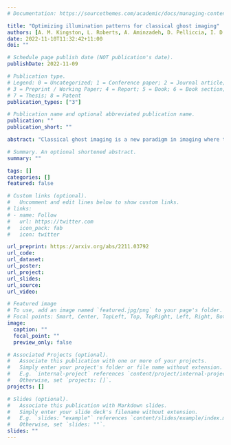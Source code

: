 ```yaml
---
# Documentation: https://sourcethemes.com/academic/docs/managing-content/

title: "Optimizing illumination patterns for classical ghost imaging"
authors: [A. M. Kingston, L. Roberts, A. Aminzadeh, D. Pelliccia, I. D. Svalbe, D. M. Paganin]
date: 2022-11-10T11:32:42+11:00
doi: ""

# Schedule page publish date (NOT publication's date).
publishDate: 2022-11-09

# Publication type.
# Legend: 0 = Uncategorized; 1 = Conference paper; 2 = Journal article;
# 3 = Preprint / Working Paper; 4 = Report; 5 = Book; 6 = Book section;
# 7 = Thesis; 8 = Patent
publication_types: ["3"]

# Publication name and optional abbreviated publication name.
publication: ""
publication_short: ""

abstract: "Classical ghost imaging is a new paradigm in imaging where the image of an object is not measured directly with a pixelated detector. Rather, the object is subject to a set of illumination patterns and the total interaction of the object, e.g., reflected or transmitted photons or particles, is measured for each pattern with a single-pixel or bucket detector. An image of the object is then computed through the correlation of each pattern and the corresponding bucket value. Assuming no prior knowledge of the object, the set of patterns used to compute the ghost image dictates the image quality. In the visible-light regime, programmable spatial light modulators can generate the illumination patterns. In many other regimes -- such as x rays, electrons, and neutrons -- no such dynamically configurable modulators exist, and patterns are commonly produced by employing a transversely-translated mask. In this paper we explore some of the properties of masks or speckle that should be considered to maximize ghost-image quality, given a certain experimental classical ghost-imaging setup employing a transversely-displaced but otherwise non-configurable mask."

# Summary. An optional shortened abstract.
summary: ""

tags: []
categories: []
featured: false

# Custom links (optional).
#   Uncomment and edit lines below to show custom links.
# links:
# - name: Follow
#   url: https://twitter.com
#   icon_pack: fab
#   icon: twitter

url_preprint: https://arxiv.org/abs/2211.03792
url_code:
url_dataset:
url_poster:
url_project:
url_slides:
url_source:
url_video:

# Featured image
# To use, add an image named `featured.jpg/png` to your page's folder. 
# Focal points: Smart, Center, TopLeft, Top, TopRight, Left, Right, BottomLeft, Bottom, BottomRight.
image:
  caption: ""
  focal_point: ""
  preview_only: false

# Associated Projects (optional).
#   Associate this publication with one or more of your projects.
#   Simply enter your project's folder or file name without extension.
#   E.g. `internal-project` references `content/project/internal-project/index.md`.
#   Otherwise, set `projects: []`.
projects: []

# Slides (optional).
#   Associate this publication with Markdown slides.
#   Simply enter your slide deck's filename without extension.
#   E.g. `slides: "example"` references `content/slides/example/index.md`.
#   Otherwise, set `slides: ""`.
slides: ""
---
```

